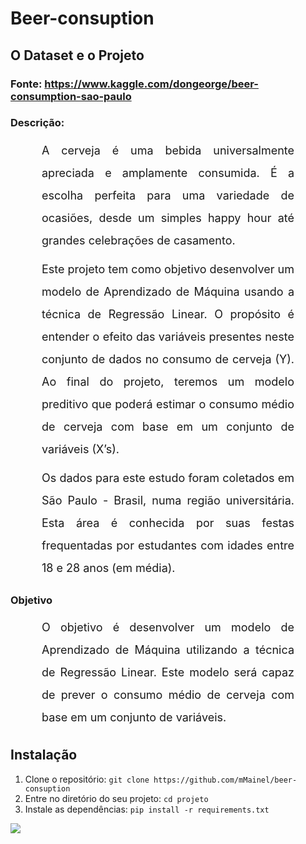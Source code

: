 # Beer-consuption

## O Dataset e o Projeto

### Fonte: https://www.kaggle.com/dongeorge/beer-consumption-sao-paulo

### Descrição:
<p style='font-size: 18px; line-height: 2; margin: 10px 50px; text-align: justify;'>A cerveja é uma bebida universalmente apreciada e amplamente consumida. É a escolha perfeita para uma variedade de ocasiões, desde um simples happy hour até grandes celebrações de casamento.</p>

<p style='font-size: 18px; line-height: 2; margin: 10px 50px; text-align: justify;'>Este projeto tem como objetivo desenvolver um modelo de Aprendizado de Máquina usando a técnica de Regressão Linear. O propósito é entender o efeito das variáveis presentes neste conjunto de dados no consumo de cerveja (Y). Ao final do projeto, teremos um modelo preditivo que poderá estimar o consumo médio de cerveja com base em um conjunto de variáveis (X’s).</p>

<p style='font-size: 18px; line-height: 2; margin: 10px 50px; text-align: justify;'>Os dados para este estudo foram coletados em São Paulo - Brasil, numa região universitária. Esta área é conhecida por suas festas frequentadas por estudantes com idades entre 18 e 28 anos (em média).</p>

### Objetivo
<p style='font-size: 18px; line-height: 2; margin: 10px 50px; text-align: justify;'> O objetivo é desenvolver um modelo de Aprendizado de Máquina utilizando a técnica de Regressão Linear. Este modelo será capaz de prever o consumo médio de cerveja com base em um conjunto de variáveis. </p>

## Instalação

1. Clone o repositório: `git clone https://github.com/mMainel/beer-consuption`
2. Entre no diretório do seu projeto: `cd projeto`
3. Instale as dependências: `pip install -r requirements.txt`

![](https://static1.thegamerimages.com/wordpress/wp-content/uploads/2021/02/pjimage-2021-02-17T171727.443.jpg)
